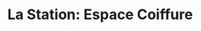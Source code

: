 ---
title: "La Station: Espace Coiffure"
url: /montreal/la-station-espace-coiffure/
shop: hairdresser
---